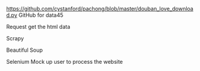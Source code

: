 https://github.com/cystanford/pachong/blob/master/douban_love_download.py
 GitHub for data45
 
 Request  get the html data
 
 Scrapy
 
 Beautiful Soup
 
 Selenium Mock up user to process the website
 
